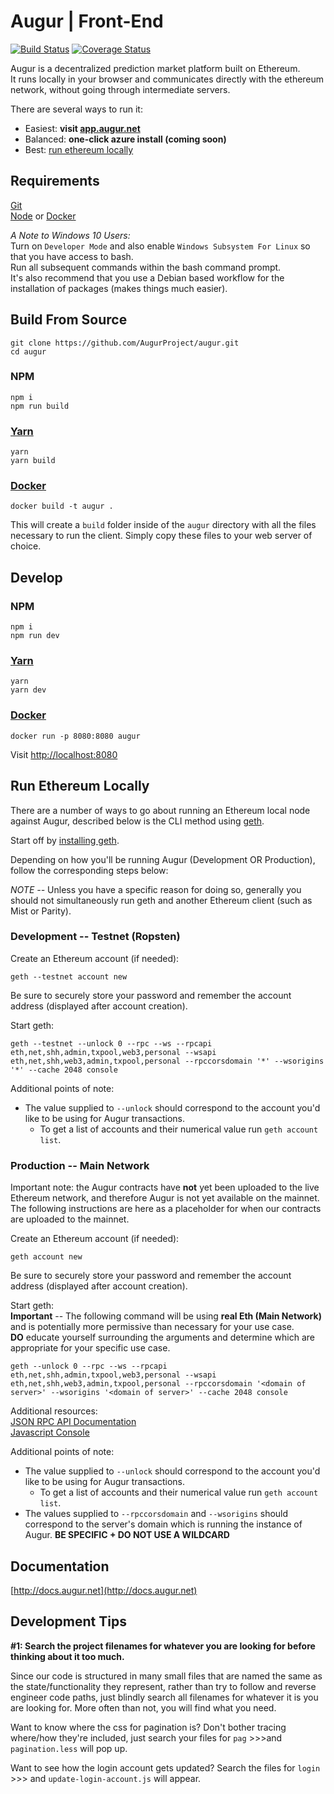 # Augur | Front-End
[![Build Status](https://travis-ci.org/AugurProject/augur.svg?branch=master)](https://travis-ci.org/AugurProject/augur)
[![Coverage Status](https://coveralls.io/repos/github/AugurProject/augur/badge.svg?branch=master)](https://coveralls.io/github/AugurProject/augur?branch=master)

Augur is a decentralized prediction market platform built on Ethereum.  
It runs locally in your browser and communicates directly with the ethereum network, without going through intermediate servers.

There are several ways to run it:

* Easiest: **visit [app.augur.net](http://app.augur.net)**  
* Balanced: **one-click azure install (coming soon)**
* Best: [run ethereum locally](#eth_local)

## Requirements
[Git](https://git-scm.com/)  
[Node](https://nodejs.org/) or [Docker](https://www.docker.com/)

*A Note to Windows 10 Users:*  
Turn on `Developer Mode` and also enable `Windows Subsystem For Linux` so that you have access to bash.  
Run all subsequent commands within the bash command prompt.  
It's also recommend that you use a Debian based workflow for the installation of packages (makes things much easier).

## Build From Source

```
git clone https://github.com/AugurProject/augur.git
cd augur
```

### NPM
```
npm i
npm run build
```

### [Yarn](https://yarnpkg.com/)
```
yarn
yarn build
```

### [Docker](https://www.docker.com/)
```
docker build -t augur .
```

This will create a `build` folder inside of the `augur` directory with all the files necessary to run the client.
Simply copy these files to your web server of choice.

## Develop

### NPM
```
npm i
npm run dev
```

### [Yarn](https://yarnpkg.com/)
```
yarn
yarn dev
```

### [Docker](https://www.docker.com/)
```
docker run -p 8080:8080 augur
```

Visit [http://localhost:8080](http://localhost:8080)

## Run Ethereum Locally <a name="eth_local"></a>

There are a number of ways to go about running an Ethereum local node against Augur, described below is the CLI method using [geth](https://github.com/ethereum/go-ethereum/wiki/geth).

Start off by [installing geth](https://github.com/ethereum/go-ethereum/wiki/Building-Ethereum).

Depending on how you'll be running Augur (Development OR Production), follow the corresponding steps below:

*NOTE --* Unless you have a specific reason for doing so, generally you should not simultaneously run geth and another Ethereum client (such as Mist or Parity).

### Development -- Testnet (Ropsten)

Create an Ethereum account (if needed):
```
geth --testnet account new
```
Be sure to securely store your password and remember the account address (displayed after account creation).

Start geth:  
```
geth --testnet --unlock 0 --rpc --ws --rpcapi eth,net,shh,admin,txpool,web3,personal --wsapi eth,net,shh,web3,admin,txpool,personal --rpccorsdomain '*' --wsorigins '*' --cache 2048 console
```

Additional points of note:  
* The value supplied to `--unlock` should correspond to the account you'd like to be using for Augur transactions.  
  * To get a list of accounts and their numerical value run `geth account list`.

### Production -- Main Network

Important note: the Augur contracts have **not** yet been uploaded to the live Ethereum network, and therefore Augur is not yet available on the mainnet.  The following instructions are here as a placeholder for when our contracts are uploaded to the mainnet.

Create an Ethereum account (if needed):
```
geth account new
```
Be sure to securely store your password and remember the account address (displayed after account creation).

Start geth:  
**Important** -- The following command will be using **real Eth (Main Network)** and is potentially more permissive than necessary for your use case.  
**DO** educate yourself surrounding the arguments and determine which are appropriate for your specific use case.
```
geth --unlock 0 --rpc --ws --rpcapi eth,net,shh,admin,txpool,web3,personal --wsapi eth,net,shh,web3,admin,txpool,personal --rpccorsdomain '<domain of server>' --wsorigins '<domain of server>' --cache 2048 console
```

Additional resources:  
[JSON RPC API Documentation](https://github.com/ethereum/wiki/wiki/JSON-RPC)  
[Javascript Console](https://github.com/ethereum/go-ethereum/wiki/JavaScript-Console#web3)  

Additional points of note:
* The value supplied to `--unlock` should correspond to the account you'd like to be using for Augur transactions.  
  * To get a list of accounts and their numerical value run `geth account list`.
* The values supplied to `--rpccorsdomain` and `--wsorigins` should correspond to the server's domain which is running the instance of Augur.  **BE SPECIFIC + DO NOT USE A WILDCARD**

## Documentation

[http://docs.augur.net](http://docs.augur.net)

## Development Tips

**#1: Search the project filenames for whatever you are looking for before thinking about it too much.**

Since our code is structured in many small files that are named the same as the state/functionality they represent, rather than try to follow and reverse engineer code paths, just blindly search all filenames for whatever it is you are looking for. More often than not, you will find what you need.

Want to know where the css for pagination is? Don't bother tracing where/how they're included, just search your files for `pag` >>>and `pagination.less` will pop up.

Want to see how the login account gets updated? Search the files for `login` >>> and `update-login-account.js` will appear.
